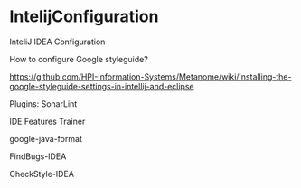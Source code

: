 # IntelijConfiguration
InteliJ IDEA Configuration

How to configure Google styleguide?

https://github.com/HPI-Information-Systems/Metanome/wiki/Installing-the-google-styleguide-settings-in-intellij-and-eclipse

Plugins:
SonarLint

IDE Features Trainer

google-java-format

FindBugs-IDEA

CheckStyle-IDEA
